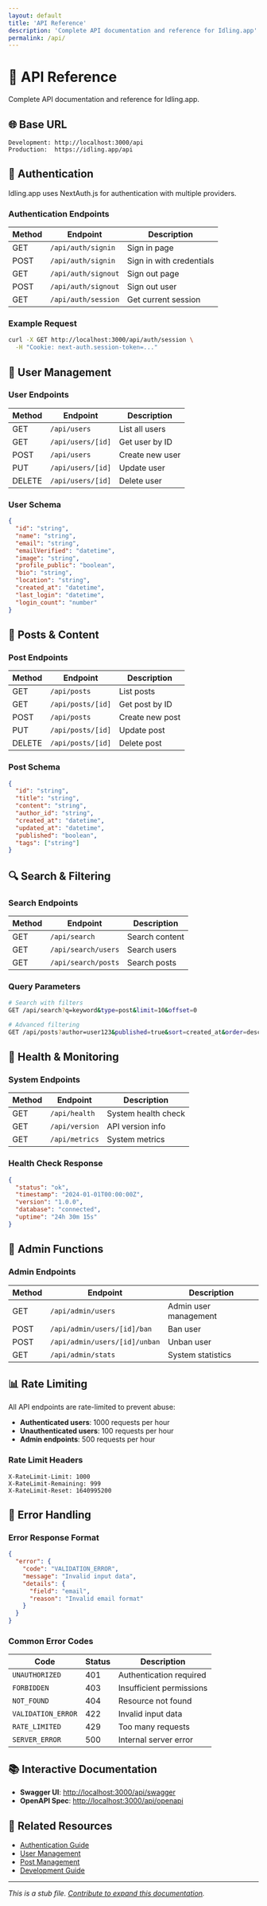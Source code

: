 ```yaml
---
layout: default
title: 'API Reference'
description: 'Complete API documentation and reference for Idling.app'
permalink: /api/
---
```


# 🔌 API Reference

Complete API documentation and reference for Idling.app.

## 🌐 Base URL

```
Development: http://localhost:3000/api
Production:  https://idling.app/api
```

## 🔐 Authentication

Idling.app uses NextAuth.js for authentication with multiple providers.

### Authentication Endpoints

| Method | Endpoint            | Description              |
| ------ | ------------------- | ------------------------ |
| GET    | `/api/auth/signin`  | Sign in page             |
| POST   | `/api/auth/signin`  | Sign in with credentials |
| GET    | `/api/auth/signout` | Sign out page            |
| POST   | `/api/auth/signout` | Sign out user            |
| GET    | `/api/auth/session` | Get current session      |

### Example Request

```bash
curl -X GET http://localhost:3000/api/auth/session \
  -H "Cookie: next-auth.session-token=..."
```

## 👥 User Management

### User Endpoints

| Method | Endpoint          | Description     |
| ------ | ----------------- | --------------- |
| GET    | `/api/users`      | List all users  |
| GET    | `/api/users/[id]` | Get user by ID  |
| POST   | `/api/users`      | Create new user |
| PUT    | `/api/users/[id]` | Update user     |
| DELETE | `/api/users/[id]` | Delete user     |

### User Schema

```json
{
  "id": "string",
  "name": "string",
  "email": "string",
  "emailVerified": "datetime",
  "image": "string",
  "profile_public": "boolean",
  "bio": "string",
  "location": "string",
  "created_at": "datetime",
  "last_login": "datetime",
  "login_count": "number"
}
```

## 📝 Posts & Content

### Post Endpoints

| Method | Endpoint          | Description     |
| ------ | ----------------- | --------------- |
| GET    | `/api/posts`      | List posts      |
| GET    | `/api/posts/[id]` | Get post by ID  |
| POST   | `/api/posts`      | Create new post |
| PUT    | `/api/posts/[id]` | Update post     |
| DELETE | `/api/posts/[id]` | Delete post     |

### Post Schema

```json
{
  "id": "string",
  "title": "string",
  "content": "string",
  "author_id": "string",
  "created_at": "datetime",
  "updated_at": "datetime",
  "published": "boolean",
  "tags": ["string"]
}
```

## 🔍 Search & Filtering

### Search Endpoints

| Method | Endpoint            | Description    |
| ------ | ------------------- | -------------- |
| GET    | `/api/search`       | Search content |
| GET    | `/api/search/users` | Search users   |
| GET    | `/api/search/posts` | Search posts   |

### Query Parameters

```bash
# Search with filters
GET /api/search?q=keyword&type=post&limit=10&offset=0

# Advanced filtering
GET /api/posts?author=user123&published=true&sort=created_at&order=desc
```

## 🏥 Health & Monitoring

### System Endpoints

| Method | Endpoint       | Description         |
| ------ | -------------- | ------------------- |
| GET    | `/api/health`  | System health check |
| GET    | `/api/version` | API version info    |
| GET    | `/api/metrics` | System metrics      |

### Health Check Response

```json
{
  "status": "ok",
  "timestamp": "2024-01-01T00:00:00Z",
  "version": "1.0.0",
  "database": "connected",
  "uptime": "24h 30m 15s"
}
```

## 🔧 Admin Functions

### Admin Endpoints

| Method | Endpoint                      | Description           |
| ------ | ----------------------------- | --------------------- |
| GET    | `/api/admin/users`            | Admin user management |
| POST   | `/api/admin/users/[id]/ban`   | Ban user              |
| POST   | `/api/admin/users/[id]/unban` | Unban user            |
| GET    | `/api/admin/stats`            | System statistics     |

## 📊 Rate Limiting

All API endpoints are rate-limited to prevent abuse:

- **Authenticated users**: 1000 requests per hour
- **Unauthenticated users**: 100 requests per hour
- **Admin endpoints**: 500 requests per hour

### Rate Limit Headers

```
X-RateLimit-Limit: 1000
X-RateLimit-Remaining: 999
X-RateLimit-Reset: 1640995200
```

## 🚨 Error Handling

### Error Response Format

```json
{
  "error": {
    "code": "VALIDATION_ERROR",
    "message": "Invalid input data",
    "details": {
      "field": "email",
      "reason": "Invalid email format"
    }
  }
}
```

### Common Error Codes

| Code               | Status | Description              |
| ------------------ | ------ | ------------------------ |
| `UNAUTHORIZED`     | 401    | Authentication required  |
| `FORBIDDEN`        | 403    | Insufficient permissions |
| `NOT_FOUND`        | 404    | Resource not found       |
| `VALIDATION_ERROR` | 422    | Invalid input data       |
| `RATE_LIMITED`     | 429    | Too many requests        |
| `SERVER_ERROR`     | 500    | Internal server error    |

## 📚 Interactive Documentation

- **Swagger UI**: [http://localhost:3000/api/swagger](http://localhost:3000/api/swagger)
- **OpenAPI Spec**: [http://localhost:3000/api/openapi](http://localhost:3000/api/openapi)

## 🔗 Related Resources

- [Authentication Guide](/api/auth/)
- [User Management](/api/users/)
- [Post Management](/api/posts/)
- [Development Guide](/development/)

---

_This is a stub file. [Contribute to expand this documentation](/community/contributing/)._
